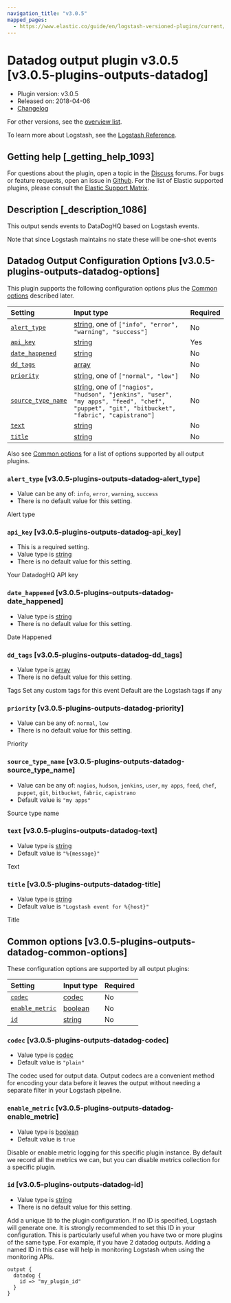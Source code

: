 ```yaml
---
navigation_title: "v3.0.5"
mapped_pages:
  - https://www.elastic.co/guide/en/logstash-versioned-plugins/current/v3.0.5-plugins-outputs-datadog.html
---
```


# Datadog output plugin v3.0.5 [v3.0.5-plugins-outputs-datadog]

* Plugin version: v3.0.5
* Released on: 2018-04-06
* [Changelog](https://github.com/logstash-plugins/logstash-output-datadog/blob/v3.0.5/CHANGELOG.md)

For other versions, see the [overview list](output-datadog-index.md).

To learn more about Logstash, see the [Logstash Reference](https://www.elastic.co/guide/en/logstash/current/index.html).

## Getting help [_getting_help_1093]

For questions about the plugin, open a topic in the [Discuss](http://discuss.elastic.co) forums. For bugs or feature requests, open an issue in [Github](https://github.com/logstash-plugins/logstash-output-datadog). For the list of Elastic supported plugins, please consult the [Elastic Support Matrix](https://www.elastic.co/support/matrix#matrix_logstash_plugins).

## Description [_description_1086]

This output sends events to DataDogHQ based on Logstash events.

Note that since Logstash maintains no state these will be one-shot events

## Datadog Output Configuration Options [v3.0.5-plugins-outputs-datadog-options]

This plugin supports the following configuration options plus the [Common options](v3-0-5-plugins-outputs-datadog.md#v3.0.5-plugins-outputs-datadog-common-options) described later.

| Setting | Input type | Required |
| :- | :- | :- |
| [`alert_type`](v3-0-5-plugins-outputs-datadog.md#v3.0.5-plugins-outputs-datadog-alert_type) | [string](/lsr/value-types.md#string), one of `["info", "error", "warning", "success"]` | No |
| [`api_key`](v3-0-5-plugins-outputs-datadog.md#v3.0.5-plugins-outputs-datadog-api_key) | [string](/lsr/value-types.md#string) | Yes |
| [`date_happened`](v3-0-5-plugins-outputs-datadog.md#v3.0.5-plugins-outputs-datadog-date_happened) | [string](/lsr/value-types.md#string) | No |
| [`dd_tags`](v3-0-5-plugins-outputs-datadog.md#v3.0.5-plugins-outputs-datadog-dd_tags) | [array](/lsr/value-types.md#array) | No |
| [`priority`](v3-0-5-plugins-outputs-datadog.md#v3.0.5-plugins-outputs-datadog-priority) | [string](/lsr/value-types.md#string), one of `["normal", "low"]` | No |
| [`source_type_name`](v3-0-5-plugins-outputs-datadog.md#v3.0.5-plugins-outputs-datadog-source_type_name) | [string](/lsr/value-types.md#string), one of `["nagios", "hudson", "jenkins", "user", "my apps", "feed", "chef", "puppet", "git", "bitbucket", "fabric", "capistrano"]` | No |
| [`text`](v3-0-5-plugins-outputs-datadog.md#v3.0.5-plugins-outputs-datadog-text) | [string](/lsr/value-types.md#string) | No |
| [`title`](v3-0-5-plugins-outputs-datadog.md#v3.0.5-plugins-outputs-datadog-title) | [string](/lsr/value-types.md#string) | No |

Also see [Common options](v3-0-5-plugins-outputs-datadog.md#v3.0.5-plugins-outputs-datadog-common-options) for a list of options supported by all output plugins.

### `alert_type` [v3.0.5-plugins-outputs-datadog-alert_type]

* Value can be any of: `info`, `error`, `warning`, `success`
* There is no default value for this setting.

Alert type

### `api_key` [v3.0.5-plugins-outputs-datadog-api_key]

* This is a required setting.
* Value type is [string](/lsr/value-types.md#string)
* There is no default value for this setting.

Your DatadogHQ API key

### `date_happened` [v3.0.5-plugins-outputs-datadog-date_happened]

* Value type is [string](/lsr/value-types.md#string)
* There is no default value for this setting.

Date Happened

### `dd_tags` [v3.0.5-plugins-outputs-datadog-dd_tags]

* Value type is [array](/lsr/value-types.md#array)
* There is no default value for this setting.

Tags Set any custom tags for this event Default are the Logstash tags if any

### `priority` [v3.0.5-plugins-outputs-datadog-priority]

* Value can be any of: `normal`, `low`
* There is no default value for this setting.

Priority

### `source_type_name` [v3.0.5-plugins-outputs-datadog-source_type_name]

* Value can be any of: `nagios`, `hudson`, `jenkins`, `user`, `my apps`, `feed`, `chef`, `puppet`, `git`, `bitbucket`, `fabric`, `capistrano`
* Default value is `"my apps"`

Source type name

### `text` [v3.0.5-plugins-outputs-datadog-text]

* Value type is [string](/lsr/value-types.md#string)
* Default value is `"%{message}"`

Text

### `title` [v3.0.5-plugins-outputs-datadog-title]

* Value type is [string](/lsr/value-types.md#string)
* Default value is `"Logstash event for %{host}"`

Title

## Common options [v3.0.5-plugins-outputs-datadog-common-options]

These configuration options are supported by all output plugins:

| Setting | Input type | Required |
| :- | :- | :- |
| [`codec`](v3-0-5-plugins-outputs-datadog.md#v3.0.5-plugins-outputs-datadog-codec) | [codec](/lsr/value-types.md#codec) | No |
| [`enable_metric`](v3-0-5-plugins-outputs-datadog.md#v3.0.5-plugins-outputs-datadog-enable_metric) | [boolean](/lsr/value-types.md#boolean) | No |
| [`id`](v3-0-5-plugins-outputs-datadog.md#v3.0.5-plugins-outputs-datadog-id) | [string](/lsr/value-types.md#string) | No |

### `codec` [v3.0.5-plugins-outputs-datadog-codec]

* Value type is [codec](/lsr/value-types.md#codec)
* Default value is `"plain"`

The codec used for output data. Output codecs are a convenient method for encoding your data before it leaves the output without needing a separate filter in your Logstash pipeline.

### `enable_metric` [v3.0.5-plugins-outputs-datadog-enable_metric]

* Value type is [boolean](/lsr/value-types.md#boolean)
* Default value is `true`

Disable or enable metric logging for this specific plugin instance. By default we record all the metrics we can, but you can disable metrics collection for a specific plugin.

### `id` [v3.0.5-plugins-outputs-datadog-id]

* Value type is [string](/lsr/value-types.md#string)
* There is no default value for this setting.

Add a unique `ID` to the plugin configuration. If no ID is specified, Logstash will generate one. It is strongly recommended to set this ID in your configuration. This is particularly useful when you have two or more plugins of the same type. For example, if you have 2 datadog outputs. Adding a named ID in this case will help in monitoring Logstash when using the monitoring APIs.

```
output {
  datadog {
    id => "my_plugin_id"
  }
}
```
